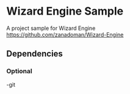 # Wizard Engine Sample
A project sample for Wizard Engine\
https://github.com/zanadoman/Wizard-Engine

## Dependencies

### Optional
-git